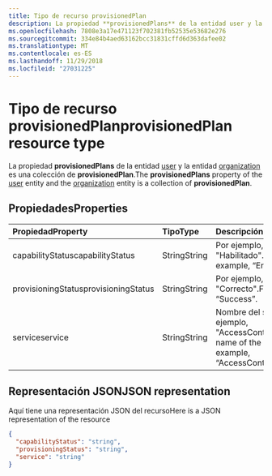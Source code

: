 ```yaml
---
title: Tipo de recurso provisionedPlan
description: La propiedad **provisionedPlans** de la entidad user y la entidad organization es una colección de **provisionedPlan**.
ms.openlocfilehash: 7808e3a17e471123f702381fb52535e53682e276
ms.sourcegitcommit: 334e84b4aed63162bcc31831cffd6d363dafee02
ms.translationtype: MT
ms.contentlocale: es-ES
ms.lasthandoff: 11/29/2018
ms.locfileid: "27031225"
---
```

# <a name="provisionedplan-resource-type"></a><span data-ttu-id="b26c3-103">Tipo de recurso provisionedPlan</span><span class="sxs-lookup"><span data-stu-id="b26c3-103">provisionedPlan resource type</span></span>

<span data-ttu-id="b26c3-104">La propiedad **provisionedPlans** de la entidad [user](user.md) y la entidad [organization](organization.md) es una colección de **provisionedPlan**.</span><span class="sxs-lookup"><span data-stu-id="b26c3-104">The **provisionedPlans** property of the [user](user.md) entity and the [organization](organization.md) entity is a collection of **provisionedPlan**.</span></span>


## <a name="properties"></a><span data-ttu-id="b26c3-105">Propiedades</span><span class="sxs-lookup"><span data-stu-id="b26c3-105">Properties</span></span>
| <span data-ttu-id="b26c3-106">Propiedad</span><span class="sxs-lookup"><span data-stu-id="b26c3-106">Property</span></span>     | <span data-ttu-id="b26c3-107">Tipo</span><span class="sxs-lookup"><span data-stu-id="b26c3-107">Type</span></span>   |<span data-ttu-id="b26c3-108">Descripción</span><span class="sxs-lookup"><span data-stu-id="b26c3-108">Description</span></span>|
|:---------------|:--------|:----------|
|<span data-ttu-id="b26c3-109">capabilityStatus</span><span class="sxs-lookup"><span data-stu-id="b26c3-109">capabilityStatus</span></span>|<span data-ttu-id="b26c3-110">String</span><span class="sxs-lookup"><span data-stu-id="b26c3-110">String</span></span>|<span data-ttu-id="b26c3-111">Por ejemplo, "Habilitado".</span><span class="sxs-lookup"><span data-stu-id="b26c3-111">For example, “Enabled”.</span></span>|
|<span data-ttu-id="b26c3-112">provisioningStatus</span><span class="sxs-lookup"><span data-stu-id="b26c3-112">provisioningStatus</span></span>|<span data-ttu-id="b26c3-113">String</span><span class="sxs-lookup"><span data-stu-id="b26c3-113">String</span></span>|<span data-ttu-id="b26c3-114">Por ejemplo, "Correcto".</span><span class="sxs-lookup"><span data-stu-id="b26c3-114">For example, “Success”.</span></span>|
|<span data-ttu-id="b26c3-115">service</span><span class="sxs-lookup"><span data-stu-id="b26c3-115">service</span></span>|<span data-ttu-id="b26c3-116">String</span><span class="sxs-lookup"><span data-stu-id="b26c3-116">String</span></span>|<span data-ttu-id="b26c3-117">Nombre del servicio; por ejemplo, "AccessControlS2S".</span><span class="sxs-lookup"><span data-stu-id="b26c3-117">The name of the service; for example, “AccessControlS2S”</span></span>|

## <a name="json-representation"></a><span data-ttu-id="b26c3-118">Representación JSON</span><span class="sxs-lookup"><span data-stu-id="b26c3-118">JSON representation</span></span>

<span data-ttu-id="b26c3-119">Aquí tiene una representación JSON del recurso</span><span class="sxs-lookup"><span data-stu-id="b26c3-119">Here is a JSON representation of the resource</span></span>

<!-- {
  "blockType": "resource",
  "optionalProperties": [

  ],
  "@odata.type": "microsoft.graph.provisionedPlan"
}-->

```json
{
  "capabilityStatus": "string",
  "provisioningStatus": "string",
  "service": "string"
}

```

<!-- uuid: 8fcb5dbc-d5aa-4681-8e31-b001d5168d79
2015-10-25 14:57:30 UTC -->
<!-- {
  "type": "#page.annotation",
  "description": "provisionedPlan resource",
  "keywords": "",
  "section": "documentation",
  "tocPath": ""
}-->